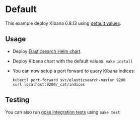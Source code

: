 # Default

This example deploy Kibana 6.8.13 using [default values][].


## Usage

* Deploy [Elasticsearch Helm chart][].

* Deploy Kibana chart with the default values: `make install`

* You can now setup a port forward to query Kibana indices:

  ```
  kubectl port-forward svc/elasticsearch-master 9200
  curl localhost:9200/_cat/indices
  ```


## Testing

You can also run [goss integration tests][] using `make test`


[elasticsearch helm chart]: https://github.com/elastic/helm-charts/tree/6.8/elasticsearch/examples/default/
[goss integration tests]: https://github.com/elastic/helm-charts/tree/6.8/kibana/examples/default/test/goss.yaml
[default values]: https://github.com/elastic/helm-charts/tree/6.8/kibana/values.yaml
